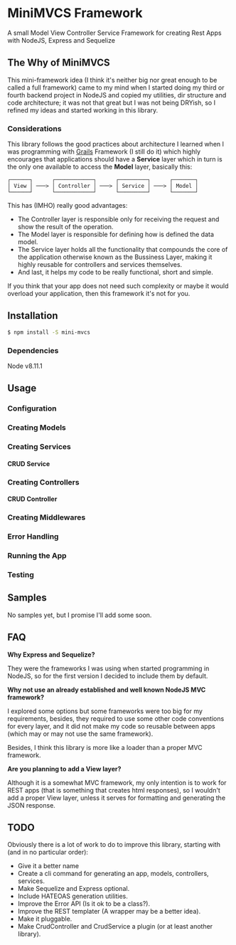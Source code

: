 # MiniMVCS Framework

A small Model View Controller Service Framework for creating Rest Apps with NodeJS, Express and Sequelize

## The Why of MiniMVCS

This mini-framework idea (I think it's neither big nor great enough to be called a full framework)
came to my mind when I started doing my third or fourth backend project in NodeJS and copied my utilities, dir
structure and code architecture; it was not that great but I was not being DRYish, so I refined my
ideas and started working in this library.

### Considerations

This library follows the good practices about architecture I learned when I was programming with
[Grails](https://grails.org) Framework (I still do it) which highly encourages that applications should have a **Service**
layer which in turn is the only one available to access the **Model** layer, basically this:

```
┌──────┐      ┌────────────┐      ┌─────────┐      ┌───────┐
│ View │ ───> │ Controller │ ───> │ Service │ ───> │ Model │
└──────┘      └────────────┘      └─────────┘      └───────┘
```

This has (IMHO) really good advantages:

- The Controller layer is responsible only for receiving the request and show the result of the operation.
- The Model layer is responsible for defining how is defined the data model.
- The Service layer holds all the functionality that compounds the core of the application otherwise known as the Bussiness Layer, making it highly reusable for controllers and services themselves.
- And last, it helps my code to be really functional, short and simple.

If you think that your app does not need such complexity or maybe it would overload your application,
then this framework it's not for you.

## Installation

```bash
$ npm install -S mini-mvcs
```

### Dependencies

Node v8.11.1

## Usage

### Configuration

### Creating Models

### Creating Services

#### CRUD Service

### Creating Controllers

#### CRUD Controller

### Creating Middlewares

### Error Handling

### Running the App

### Testing

## Samples

No samples yet, but I promise I'll add some soon.

## FAQ

**Why Express and Sequelize?**

They were the frameworks I was using when started programming in NodeJS, so for the first version I decided to include them by default.

**Why not use an already established and well known NodeJS MVC framework?**

I explored some options but some frameworks were too big for my requirements, besides, they required to use some other code conventions for every layer, and it did not make my code so reusable between apps (which may or may not use the same framework).

Besides, I think this library is more like a loader than a proper MVC framework.

**Are you planning to add a View layer?**

Although it is a somewhat MVC framework, my only intention is to work for REST apps (that is something that creates html responses), so I wouldn't add a proper View layer, unless it serves for formatting and generating the JSON response.

## TODO

Obviously there is a lot of work to do to improve this library, starting with (and in no particular order):
- Give it a better name
- Create a cli command for generating an app, models, controllers, services.
- Make Sequelize and Express optional.
- Include HATEOAS generation utilities.
- Improve the Error API (Is it ok to be a class?).
- Improve the REST templater (A wrapper may be a better idea).
- Make it pluggable.
- Make CrudController and CrudService a plugin (or at least another library).
